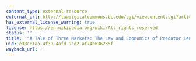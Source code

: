 ```yaml
---
content_type: external-resource
external_url: http://lawdigitalcommons.bc.edu/cgi/viewcontent.cgi?article=1783&context=lsfp
has_external_license_warning: true
license: https://en.wikipedia.org/wiki/All_rights_reserved
status: ''
title: '"A Tale of Three Markets: The Law and Economics of Predator Lending." (PDF)'
uid: e33a81aa-4f39-4afd-9ed2-af74b636235f
wayback_url: ''
---
```

